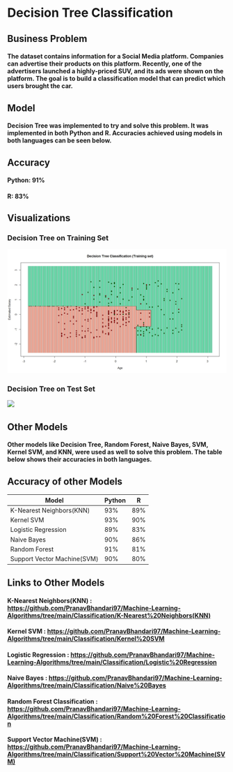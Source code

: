 # Decision Tree Classification

## Business Problem
#### The dataset contains information for a Social Media platform. Companies can advertise their products on this platform. Recently, one of the advertisers launched a highly-priced SUV, and its ads were shown on the platform. The goal is to build a classification model that can predict which users brought the car.

## Model
#### Decision Tree was implemented to try and solve this problem. It was implemented in both Python and R. Accuracies achieved using models in both languages can be seen below.

## Accuracy
#### Python: 91%
#### R: 83%

## Visualizations
### Decision Tree on Training Set
![](DecisionTreeClassification(TrainingSet).jpeg)

### Decision Tree on Test Set
![](DecisionTreeClassification(TestSet).jpeg)

## Other Models
#### Other models like Decision Tree, Random Forest, Naive Bayes, SVM, Kernel SVM, and KNN, were used as well to solve this problem. The table below shows their accuracies in both languages.

## Accuracy of other Models
| Model | Python | R |
| ---| --- | --- |
| K-Nearest Neighbors(KNN) | 93% | 89% |
| Kernel SVM | 93% | 90% |
| Logistic Regression| 89% | 83% |
| Naive Bayes | 90% | 86% |
| Random Forest | 91% | 81% |
| Support Vector Machine(SVM) | 90% | 80% |

## Links to Other Models
#### K-Nearest Neighbors(KNN) : https://github.com/PranavBhandari97/Machine-Learning-Algorithms/tree/main/Classification/K-Nearest%20Neighbors(KNN)
#### Kernel SVM : https://github.com/PranavBhandari97/Machine-Learning-Algorithms/tree/main/Classification/Kernel%20SVM
#### Logistic Regression : https://github.com/PranavBhandari97/Machine-Learning-Algorithms/tree/main/Classification/Logistic%20Regression
#### Naive Bayes : https://github.com/PranavBhandari97/Machine-Learning-Algorithms/tree/main/Classification/Naive%20Bayes
#### Random Forest Classification : https://github.com/PranavBhandari97/Machine-Learning-Algorithms/tree/main/Classification/Random%20Forest%20Classification
#### Support Vector Machine(SVM) : https://github.com/PranavBhandari97/Machine-Learning-Algorithms/tree/main/Classification/Support%20Vector%20Machine(SVM)
